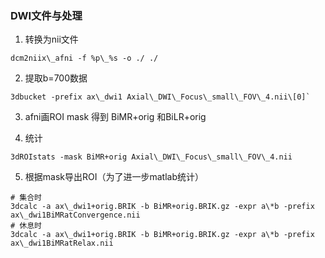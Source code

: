 ### DWI文件与处理
1. 转换为nii文件
```
dcm2niix\_afni -f %p\_%s -o ./ ./
```
2. 提取b=700数据
```
3dbucket -prefix ax\_dwi1 Axial\_DWI\_Focus\_small\_FOV\_4.nii\[0]`
```
3. afni画ROI mask 得到  BiMR+orig  和BiLR+orig

4. 统计
```
3dROIstats -mask BiMR+orig Axial\_DWI\_Focus\_small\_FOV\_4.nii
```
5. 根据mask导出ROI（为了进一步matlab统计）
```
# 集合时
3dcalc -a ax\_dwi1+orig.BRIK -b BiMR+orig.BRIK.gz -expr a\*b -prefix ax\_dwi1BiMRatConvergence.nii
# 休息时
3dcalc -a ax\_dwi1+orig.BRIK -b BiMR+orig.BRIK.gz -expr a\*b -prefix ax\_dwi1BiMRatRelax.nii
```